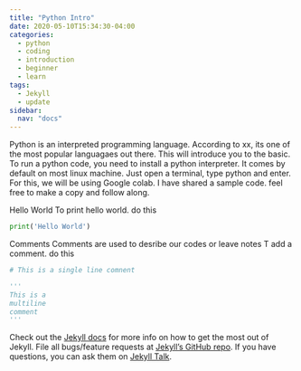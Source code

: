 ```yaml
---
title: "Python Intro"
date: 2020-05-10T15:34:30-04:00
categories:
  - python
  - coding
  - introduction
  - beginner
  - learn
tags:
  - Jekyll
  - update
sidebar:
  nav: "docs"
---
```


Python is an interpreted programming language. According to xx, its one of the most popular languagaes out there. This will introduce you to the basic. To run a python code, you need to install a python interpreter. It comes by default on most linux machine. Just open a terminal, type python and enter. For this, we will be using Google colab. I have shared a sample code. feel free to make a copy and follow along.

Hello World
To print hello world. do this
```python
print('Hello World')
```

Comments
Comments are used to desribe our codes or leave notes
T add a comment. do this

```python
# This is a single line comnent

'''
This is a 
multiline
comment
'''

```


Check out the [Jekyll docs][jekyll-docs] for more info on how to get the most out of Jekyll. File all bugs/feature requests at [Jekyll’s GitHub repo][jekyll-gh]. If you have questions, you can ask them on [Jekyll Talk][jekyll-talk].

[jekyll-docs]: https://jekyllrb.com/docs/home
[jekyll-gh]:   https://github.com/jekyll/jekyll
[jekyll-talk]: https://talk.jekyllrb.com/

